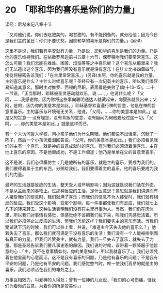 # 20　「耶和华的喜乐是你们的力量」


读经：尼希米记八章十节

「又对他们说，你们去吃肥美的，喝甘甜的，有不能预备的，就分给他；因为今日是我们主的圣日；你们不要忧愁，因耶和华的喜乐是你们的力量。」(另译)

这里不是说，我们若有平安就有力量，乃是说，耶和华的喜乐是我们的力量。乃是他的喜乐维持我们。在帖撒罗尼迦前书五章十六节，保罗嘱咐我们要常常喜乐。这怎么可能？我们怎能在难处、困苦、烦恼等等之中喜乐呢？这个喜乐从那里来？我们无法造出这个喜乐，因为我们若没有喜乐就是没有喜乐！在腓立比书四章四节，使徒将秘密告诉我们：「在主里常常喜乐。」(另译)主阿，你的喜乐就是我的力量。主的喜乐是什么？主什么时候喜乐呢？圣经只有一次记载主的喜乐，所以我们很容易知道其意义。那时主对推罗、西顿的尽职，表面看是失败了(路十13-15)。二十一节说，「正当那时，耶稣被圣灵感动就欢乐，说……。」他说什么呢？「父阿，……我感谢你，因为你将这些事向聪明通达人就藏起来，向婴孩就显出来；父阿，是的，因为你的美意本是如此。」耶稣基督欢喜遵行神的旨意，他是在神的旨意里喜乐。主的喜乐与环境毫无关系，他说，「父阿，……你的美意本是如此。」这是父的旨意──没有埋怨，没有背叛的意念，没有疑问为何他要经过这一切。「父阿，……你的美意本是如此，」就是这样而已。

有一个人访问盲人学校，问小孩子他们为什么瞎眼。他们都说不出话来，沉默了一阵子，然后一个小孩流着泪回答说，「父阿，你的美意本是如此。」我们必须看见我们的主有一个喜乐，就是神的旨意成就时的喜乐。有时我们必须流着泪喜乐。主在地上喜乐的原因，不是他很成功，不是工作顺遂；他乃是单单在父的旨意里喜乐。

这不是说，我们必须模仿主；乃是他所有的喜乐，就是主的喜乐，要成为我们的。我们要得着属于主的东西，分赐给我们。我们要得着主的喜乐，他的喜乐要成为我们的力量。

最坏的生活就是反应的生活，整天受人或环境影响；因为这就是说我们活在外面、不是从主而来的事物上。过那种反应的生活，是什么意思？意思就是我们讲道而有人接受我们的信息时，我们就满了喜乐；而我们的信息不为人接受时，我们就有相反的反应。我们受这个影响，受那个影响，每一件事都使我们有反应，我们就七上八下的转来转去。这种生活表明我们没有在主里行事为人。当然，我们仍在肉体里，所以我们对事情有感觉，但感觉绝不该把我们拉下来，叫我们凭感觉活着。所以我们必须停止过反应的生活，但我们怎能这样？我们要凭主的喜乐而活。当我们受试诱下沉的时候，我们可以往上看，并说，「难道主今天失去他的喜乐么？」他若失去了喜乐，那么我们就可满足于没有喜乐的生活！我们没有一个人能被摔倒而有真正的力量。但我们若赞美主，就有力量。我们一旦失去了喜乐，就失去了力量。那是圣经告诉我们要凡事谢恩的原因。我们说的时候，该带着一颗降服于他旨意的心：「主，我不在意事情如何，你的美意如此，所以我就喜乐了。」我们必须凭着在他里面的心意而活。这不是我有喜乐的问题，乃是他有喜乐的问题；不是我有平安的问题，乃是他有平安的问题。我们感觉憋气时，唯一使我们高昂的就是主的喜乐。我们必须活在我们的难处之上。

万事互相效力，叫爱神的人得处；曾有一位神的儿女说，「我们的心可伤痛，但我们为着你的旨意，为着你的所是赞美你。」

